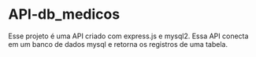 # API-db_medicos
Esse projeto é uma API criado com express.js e mysql2. Essa API conecta em um banco de dados mysql e retorna os registros de uma tabela. 
